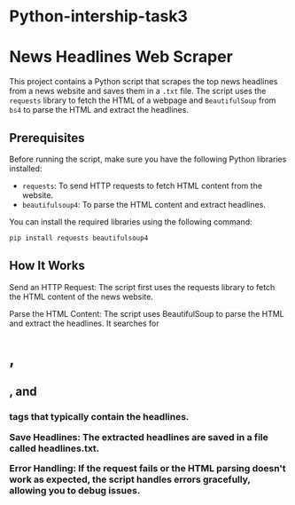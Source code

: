 # Python-intership-task3
# News Headlines Web Scraper

This project contains a Python script that scrapes the top news headlines from a news website and saves them in a `.txt` file. The script uses the `requests` library to fetch the HTML of a webpage and `BeautifulSoup` from `bs4` to parse the HTML and extract the headlines.

## Prerequisites

Before running the script, make sure you have the following Python libraries installed:

- `requests`: To send HTTP requests to fetch HTML content from the website.
- `beautifulsoup4`: To parse the HTML content and extract headlines.

You can install the required libraries using the following command:

```bash
pip install requests beautifulsoup4
```

## How It Works

Send an HTTP Request: The script first uses the requests library to fetch the HTML content of the news website.

Parse the HTML Content: The script uses BeautifulSoup to parse the HTML and extract the headlines. It searches for <h1>, <h2>, and <h3> tags that typically contain the headlines.

Save Headlines: The extracted headlines are saved in a file called headlines.txt.

Error Handling: If the request fails or the HTML parsing doesn't work as expected, the script handles errors gracefully, allowing you to debug issues.
